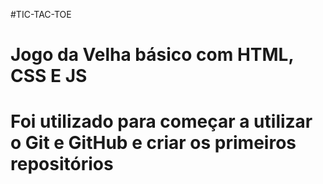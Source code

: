 #TIC-TAC-TOE

<h1>Jogo da Velha básico com HTML, CSS E JS<h1>

Foi utilizado para começar a utilizar o Git e GitHub e criar os primeiros repositórios